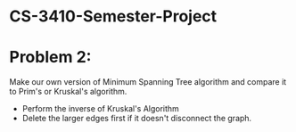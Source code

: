 # CS-3410-Semester-Project
# Problem 2:
Make our own version of Minimum Spanning Tree algorithm and compare it to Prim's or Kruskal's algorithm.
* Perform the inverse of Kruskal's Algorithm
* Delete the larger edges first if it doesn't disconnect the graph.

